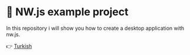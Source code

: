 # 📕 NW.js example project

 In this repository i will show you how to create a desktop application with nw.js.

👉 [Turkish](/docs/tr.md)


